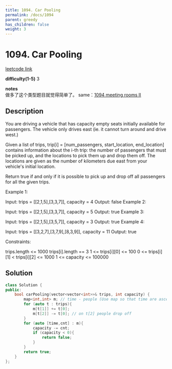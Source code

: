 ```yaml
---
title: 1094. Car Pooling
permalink: /docs/1094
parent: greedy
has_children: false
weight: 3
---
```

# 1094. Car Pooling
[leetcode link](https://leetcode.com/problems/car-pooling/)

**difficulty(1-5)** 
3

**notes**   
做多了这个类型题目就觉得简单了。
same：[1094 meeting rooms II](/docs/1094)

## Description
You are driving a vehicle that has capacity empty seats initially available for passengers.  The vehicle only drives east (ie. it cannot turn around and drive west.)

Given a list of trips, trip[i] = [num_passengers, start_location, end_location] contains information about the i-th trip: the number of passengers that must be picked up, and the locations to pick them up and drop them off.  The locations are given as the number of kilometers due east from your vehicle's initial location.

Return true if and only if it is possible to pick up and drop off all passengers for all the given trips. 

 

Example 1:

Input: trips = [[2,1,5],[3,3,7]], capacity = 4
Output: false
Example 2:

Input: trips = [[2,1,5],[3,3,7]], capacity = 5
Output: true
Example 3:

Input: trips = [[2,1,5],[3,5,7]], capacity = 3
Output: true
Example 4:

Input: trips = [[3,2,7],[3,7,9],[8,3,9]], capacity = 11
Output: true
 
 

Constraints:

trips.length <= 1000
trips[i].length == 3
1 <= trips[i][0] <= 100
0 <= trips[i][1] < trips[i][2] <= 1000
1 <= capacity <= 100000

## Solution
```c++
class Solution {
public:
    bool carPooling(vector<vector<int>>& trips, int capacity) {
        map<int,int> m; // time - people (Use map so that time are ascending order)
        for (auto t : trips){
            m[t[1]] += t[0];
            m[t[2]] -= t[0]; // on t[2] people drop off
        }
        for (auto [time,cnt] : m){
            capacity -= cnt;
            if (capacity < 0){
                return false;
            }
        }
        return true;
    }
};
```
<!-- 
Default label
{: .label }

Blue label
{: .label .label-blue }

Stable
{: .label .label-green }

New release
{: .label .label-purple }

Coming soon
{: .label .label-yellow }

Deprecated
{: .label .label-red } -->
